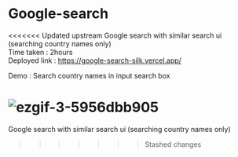 # Google-search
<<<<<<< Updated upstream
Google search with similar search ui (searching country names only) <br>
Time taken : 2hours <br>
Deployed link : https://google-search-silk.vercel.app/ <br>

Demo : Search country names in input search box <br>


![ezgif-3-5956dbb905](https://user-images.githubusercontent.com/99667252/183460774-bc7f04e4-ad81-4deb-b594-b12571722a44.gif)
=======
Google search with similar search ui (searching country names only)
>>>>>>> Stashed changes
